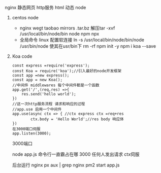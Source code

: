 nginx 静态网页 http服务 html
动态 node
1. centos node
    - nginx wegt taobao mirrors  .tar.bz
    解压tar -xvf  
    /usr/local/bin/node/bin   node npm npx
    - 全局命令 linux 配置软连接 
        ln -s /usr/local/bin/node/bin/node /usr/bin/node
        使其在usr/bin下
        rm -rf
        npm init -y
        npm i koa --save
2. Koa code
    ```
    const express =require('express');
    const Koa = require('koa');//引入最好的node开发框架
    const app =new express();
    const app = new Koa();
    //中间件 middlewares 每个中间件都是一个函数
    app.get('/',(req,res) =>{
        res.send('hello world');
    })
    //这一次http服务流程 请求和响应的过程 
    //app.use 启用一个中间件
    app.use(async ctx => { //ctx express ctx =req+res
            ctx.body = 'Hello World';//res body 响应体
    })
    在3000端口伺服
    app.listen(3000);
    ```

    3000端口

    node app.js 命令行一直霸占在哪
    3000 任何人发出请求 ctx伺服

    后台运行  nginx px aux | grep nginx
    pm2 start app.js

